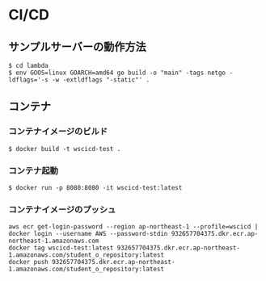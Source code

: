 # CI/CD

## サンプルサーバーの動作方法

```shell
$ cd lambda
$ env GOOS=linux GOARCH=amd64 go build -o "main" -tags netgo -ldflags='-s -w -extldflags "-static"' .
```

## コンテナ
### コンテナイメージのビルド

```shell
$ docker build -t wscicd-test . 
```

### コンテナ起動  

```shell
$ docker run -p 8080:8080 -it wscicd-test:latest
```

### コンテナイメージのプッシュ

```shell
aws ecr get-login-password --region ap-northeast-1 --profile=wscicd | docker login --username AWS --password-stdin 932657704375.dkr.ecr.ap-northeast-1.amazonaws.com
docker tag wscicd-test:latest 932657704375.dkr.ecr.ap-northeast-1.amazonaws.com/student_o_repository:latest
docker push 932657704375.dkr.ecr.ap-northeast-1.amazonaws.com/student_o_repository:latest
```
